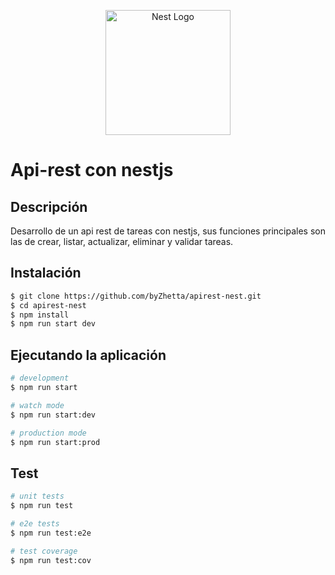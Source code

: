 <p align="center">
  <a href="http://nestjs.com/" target="blank"><img src="https://nestjs.com/img/logo-small.svg" width="200" alt="Nest Logo" /></a>
</p>

[circleci-image]: https://img.shields.io/circleci/build/github/nestjs/nest/master?token=abc123def456
[circleci-url]: https://circleci.com/gh/nestjs/nest
    
# Api-rest con nestjs
  
## Descripción

Desarrollo de un api rest de tareas con nestjs, sus funciones principales son las de crear, listar, actualizar, eliminar y validar tareas.

## Instalación

```bash
$ git clone https://github.com/byZhetta/apirest-nest.git
$ cd apirest-nest
$ npm install
$ npm run start dev
```

## Ejecutando la aplicación

```bash
# development
$ npm run start

# watch mode
$ npm run start:dev

# production mode
$ npm run start:prod
```

## Test

```bash
# unit tests
$ npm run test

# e2e tests
$ npm run test:e2e

# test coverage
$ npm run test:cov
```
